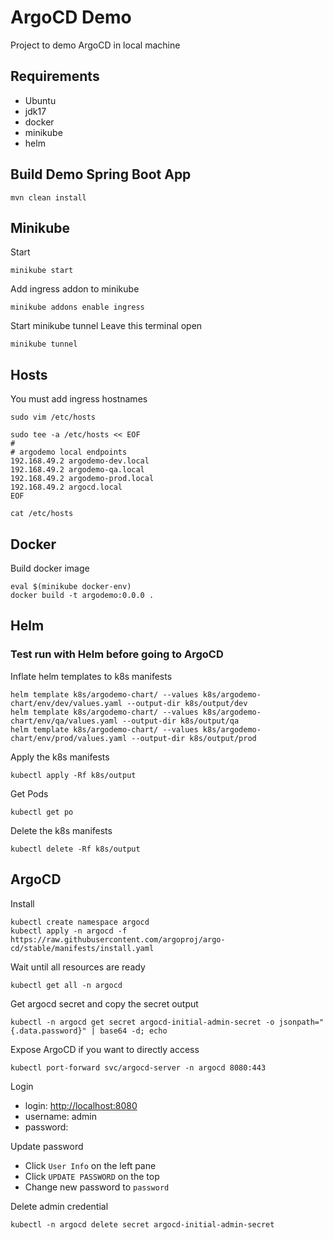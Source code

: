 # ArgoCD Demo

Project to demo ArgoCD in local machine

## Requirements

- Ubuntu
- jdk17
- docker
- minikube
- helm

## Build Demo Spring Boot App

```shell
mvn clean install
```

## Minikube

Start

```shell
minikube start
```

Add ingress addon to minikube

```shell
minikube addons enable ingress
```

Start minikube tunnel
Leave this terminal open

```shell
minikube tunnel
```

## Hosts

You must add ingress hostnames

```shell
sudo vim /etc/hosts
```

```shell
sudo tee -a /etc/hosts << EOF
#
# argodemo local endpoints
192.168.49.2 argodemo-dev.local
192.168.49.2 argodemo-qa.local
192.168.49.2 argodemo-prod.local
192.168.49.2 argocd.local
EOF
```

```shell
cat /etc/hosts
```


## Docker

Build docker image

```shell
eval $(minikube docker-env)
docker build -t argodemo:0.0.0 .
```

## Helm

### Test run with Helm before going to ArgoCD

Inflate helm templates to k8s manifests

```shell
helm template k8s/argodemo-chart/ --values k8s/argodemo-chart/env/dev/values.yaml --output-dir k8s/output/dev
helm template k8s/argodemo-chart/ --values k8s/argodemo-chart/env/qa/values.yaml --output-dir k8s/output/qa
helm template k8s/argodemo-chart/ --values k8s/argodemo-chart/env/prod/values.yaml --output-dir k8s/output/prod
```

Apply the k8s manifests

```shell
kubectl apply -Rf k8s/output
```

Get Pods

```shell
kubectl get po
```

Delete the k8s manifests

```shell
kubectl delete -Rf k8s/output
```

## ArgoCD

Install

```shell
kubectl create namespace argocd
kubectl apply -n argocd -f https://raw.githubusercontent.com/argoproj/argo-cd/stable/manifests/install.yaml
```

Wait until all resources are ready

```shell
kubectl get all -n argocd
```

Get argocd secret and copy the secret output

```shell
kubectl -n argocd get secret argocd-initial-admin-secret -o jsonpath="{.data.password}" | base64 -d; echo
```

Expose ArgoCD if you want to directly access

```shell
kubectl port-forward svc/argocd-server -n argocd 8080:443
```

Login
 - login: <http://localhost:8080>
 - username: admin
 - password: <from-previous-secret-step>

Update password
 - Click `User Info` on the left pane
 - Click `UPDATE PASSWORD` on the top
 - Change new password to `password`

Delete admin credential

```shell
kubectl -n argocd delete secret argocd-initial-admin-secret
```
